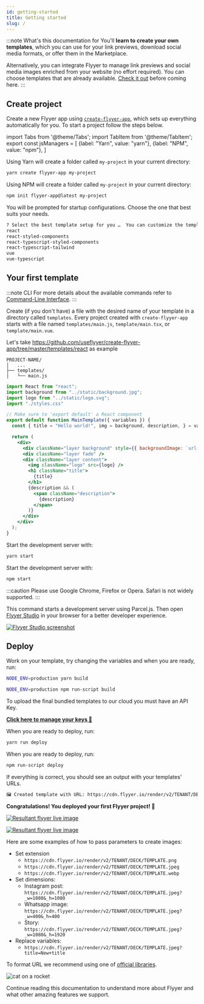 ```yaml
---
id: getting-started
title: Getting started
slug: /
---
```


[flyyer-studio]: https://useflyyer.github.io/studio
[result-1]: https://cdn.flyyer.io/render/v2/flyyer/probando-update/main.jpeg?title=try+changing+this
[result-2]: https://cdn.flyyer.io/render/v2/flyyer/probando-update/main.jpeg?title=awesome!+😃&description=Optional+description
[create-flyyer-app]: https://github.com/useflyyer/create-flyyer-app
[flyyer-guides]: /guides/get-started

:::note What's this documentation for
You'll **learn to create your own templates**, which you can use for your link previews, download social media formats, or offer them in the Marketplace. <!-- TODO: link to Marketplace  -->

Alternatively, you can integrate Flyyer to manage link previews and social media images enriched from your website (no effort required). You can choose templates that are already available. [Check it out][flyyer-guides] before coming here.
:::

## Create project

Create a new Flyyer app using [`create-flyyer-app`][create-flyyer-app], which sets up everything automatically for you. To start a project follow the steps below.

<!-- MDX variables -->
import Tabs from '@theme/Tabs';
import TabItem from '@theme/TabItem';
export const jsManagers = [
  {label: "Yarn", value: "yarn"},
  {label: "NPM", value: "npm"},
]

<Tabs groupId="js-manager" defaultValue="yarn" values={jsManagers}>
<TabItem value="yarn">

Using Yarn will create a folder called `my-project` in your current directory:

```bash title="Terminal.app"
yarn create flyyer-app my-project
```

</TabItem>

<TabItem value="npm">

Using NPM will create a folder called `my-project` in your current directory:

```bash title="Terminal.app"
npm init flyyer-app@latest my-project
```

</TabItem>
</Tabs>

You will be prompted for startup configurations. Choose the one that best suits your needs.

```txt {2}
? Select the best template setup for you …  You can customize the template later
react
react-styled-components
react-typescript-styled-components
react-typescript-tailwind
vue
vue-typescript
```

## Your first template

:::note CLI
For more details about the available commands refer to [Command-Line Interface](./cli/flyyer-cli.md).
:::

Create (if you don't have) a file with the desired name of your template in a directory called `templates`. Every project created with `create-flyyer-app` starts with a file named `templates/main.js`, `template/main.tsx`, or `template/main.vue`.

Let's take https://github.com/useflyyer/create-flyyer-app/tree/master/templates/react as example

```tree
PROJECT-NAME/
│   ...
├── templates/
│   └── main.js
```

```jsx title="templates/main.js"
import React from "react";
import background from "../static/background.jpg";
import logo from "../static/logo.svg";
import "./styles.css"

// Make sure to 'export default' a React component
export default function MainTemplate({ variables }) {
  const { title = "Hello world!", img = background, description, } = variables;

  return (
    <div>
      <div className="layer background" style={{ backgroundImage: `url("${img}")` }} />
      <div className="layer fade" />
      <div className="layer content">
        <img className="logo" src={logo} />
        <h1 className="title">
          {title}
        </h1>
        {description && (
          <span className="description">
            {description}
          </span>
        )}
      </div>
    </div>
  );
}
```

<Tabs groupId="js-manager" defaultValue="yarn" values={jsManagers}>
<TabItem value="yarn">

Start the development server with:

```bash title="Terminal.app"
yarn start
```

</TabItem>

<TabItem value="npm">

Start the development server with:

```bash title="Terminal.app"
npm start
```

</TabItem>
</Tabs>

:::caution
Please use Google Chrome, Firefox or Opera. Safari is not widely supported.
:::

This command starts a development server using Parcel.js. Then open [Flyyer Studio][flyyer-studio] in your browser for a better developer experience.

[![Flyyer Studio screenshot](/img/images/studio-hello-world.png)][flyyer-studio]

## Deploy

Work on your template, try changing the variables and when you are ready, run:

<Tabs groupId="js-manager" defaultValue="yarn" values={jsManagers}>
<TabItem value="yarn">

```bash title="Terminal.app"
NODE_ENV=production yarn build
```

</TabItem>

<TabItem value="npm">

```bash title="Terminal.app"
NODE_ENV=production npm run-script build
```

</TabItem>
</Tabs>

To upload the final bundled templates to our cloud you must have an API Key.

[**Click here to manage your keys 🔑**](https://flyyer.io/dashboard/_/settings)

<Tabs groupId="js-manager" defaultValue="yarn" values={jsManagers}>
<TabItem value="yarn">

When you are ready to deploy, run:

```bash title="Terminal.app"
yarn run deploy
```

</TabItem>

<TabItem value="npm">

When you are ready to deploy, run:

```bash title="Terminal.app"
npm run-script deploy
```

</TabItem>
</Tabs>

If everything is correct, you should see an output with your templates' URLs.

```bash
🖼 Created template with URL: https://cdn.flyyer.io/render/v2/TENANT/DECK/TEMPLATE.jpeg
```

**Congratulations! You deployed your first Flyyer project! 🎉**

[![Resultant flyyer live image](https://github.com/useflyyer/create-flyyer-app/blob/master/.github/assets/result-1.png?raw=true)][result-1]

[![Resultant flyyer live image](https://github.com/useflyyer/create-flyyer-app/blob/master/.github/assets/result-2.png?raw=true)][result-2]

Here are some examples of how to pass parameters to create images:

* Set extension
  * `https://cdn.flyyer.io/render/v2/TENANT/DECK/TEMPLATE.png`
  * `https://cdn.flyyer.io/render/v2/TENANT/DECK/TEMPLATE.jpeg`
  * `https://cdn.flyyer.io/render/v2/TENANT/DECK/TEMPLATE.webp`
* Set dimensions:
  * Instagram post: `https://cdn.flyyer.io/render/v2/TENANT/DECK/TEMPLATE.jpeg?_w=1080&_h=1080`
  * Whatsapp image: `https://cdn.flyyer.io/render/v2/TENANT/DECK/TEMPLATE.jpeg?_w=400&_h=400`
  * Story: `https://cdn.flyyer.io/render/v2/TENANT/DECK/TEMPLATE.jpeg?_w=1080&_h=1920`
* Replace variables:
  * `https://cdn.flyyer.io/render/v2/TENANT/DECK/TEMPLATE.jpeg?title=New+title`

To format URL we recommend using one of [official libraries](/docs/libraries).

![cat on a rocket](/img/launch.svg)

Continue reading this documentation to understand more about Flyyer and what other amazing features we support.
